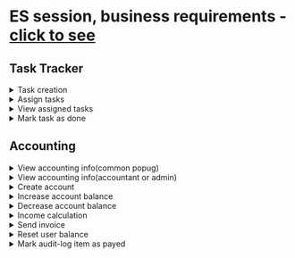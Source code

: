 # ES session, business requirements - [click to see](https://lms.tough-dev.school/materials/a2162bf68fe04b5cb954430e8ee7327d?pvs=25)

## Task Tracker

<details>
  <summary>Task creation</summary>
  <!-- have to be followed by an empty line! -->

## **Business flow diagram**
![alt text](https://github.com/mlipilov/AsyncArchitecture/blob/main/images/TaskCreationFLow.png)

</details>

<details>
  <summary>Assign tasks</summary>
  <!-- have to be followed by an empty line! -->

## **Business flow diagram**
![alt text](https://github.com/mlipilov/AsyncArchitecture/blob/main/images/AssignTaskFlow.png)
</details>

<details>
  <summary>View assigned tasks</summary>
  <!-- have to be followed by an empty line! -->

## **Business flow diagram**
![alt text](https://github.com/mlipilov/AsyncArchitecture/blob/main/images/ViewTaskFlow.png)
</details>

<details>
  <summary>Mark task as done</summary>
  <!-- have to be followed by an empty line! -->

## **Business flow diagram**
![alt text](https://github.com/mlipilov/AsyncArchitecture/blob/main/images/MarkTaskAsDoneFlow.png)
</details>

## Accounting

<details>
  <summary>View accounting info(common popug)</summary>
  <!-- have to be followed by an empty line! -->

## **Business flow diagram**
![alt text](https://github.com/mlipilov/AsyncArchitecture/blob/main/images/ViewAccountingInfo%231.png)
</details>

<details>
  <summary>View accounting info(accountant or admin)</summary>
  <!-- have to be followed by an empty line! -->

## **Business flow diagram**
![alt text](https://github.com/mlipilov/AsyncArchitecture/blob/main/images/ViewAccountingInfo%232.png)
</details>

<details>
  <summary>Create account</summary>
  <!-- have to be followed by an empty line! -->

## **Business flow diagram**
![alt text](https://github.com/mlipilov/AsyncArchitecture/blob/main/images/CreateAccount.png)
</details>

<details>
  <summary>Increase account balance</summary>
  <!-- have to be followed by an empty line! -->

## **Business flow diagram**
![alt text](https://github.com/mlipilov/AsyncArchitecture/blob/main/images/IncreaseBalance.png)
</details>

<details>
  <summary>Decrease account balance</summary>
  <!-- have to be followed by an empty line! -->

## **Business flow diagram**
![alt text](https://github.com/mlipilov/AsyncArchitecture/blob/main/images/DecreaseBalance.png)
</details>

<details>
  <summary>Income calculation</summary>
  <!-- have to be followed by an empty line! -->

## **Business flow diagram**
![alt text](https://github.com/mlipilov/AsyncArchitecture/blob/main/images/IncomeCalculation.png)
</details>

<details>
  <summary>Send invoice</summary>
  <!-- have to be followed by an empty line! -->

## **Business flow diagram**
![alt text](https://github.com/mlipilov/AsyncArchitecture/blob/main/images/SendInvoice.png)
</details>

<details>
  <summary>Reset user balance</summary>
  <!-- have to be followed by an empty line! -->

## **Business flow diagram**
![alt text](https://github.com/mlipilov/AsyncArchitecture/blob/main/images/ResetUserBalance.png)
</details>

<details>
  <summary>Mark audit-log item as payed</summary>
  <!-- have to be followed by an empty line! -->

## **Business flow diagram**
![alt text](https://github.com/mlipilov/AsyncArchitecture/blob/main/images/MarkAuditLogItemAsPayed.png)
</details>


